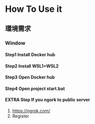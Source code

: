 # How To Use it
## 環境需求
### Window
#### Step1 Install Docker hub
#### Step2 Install WSL1+WSL2
#### Step3 Open Docker hub
#### Step4 Open project start.bat
#### EXTRA Step If you ngork to public server
1. https://ngrok.com/
2. Register
